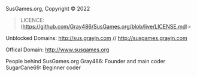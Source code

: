 SusGames.org, Copyright © 2022

>LICENCE: (https://github.com/Gray486/SusGames.org/blob/live/LICENSE.md)>

Unblocked Domains: http://sus.grayjn.com // http://susgames.grayjn.com

Offical Domain: http://www.susgames.org

People behind SusGames.org
    Gray486: Founder and main coder
    SugarCane69: Beginner coder
